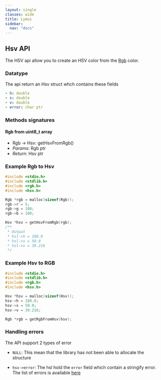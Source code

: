 ```yaml
---
layout: single
classes: wide
title: Lymui
sidebar:
  nav: "docs"
---
```


## Hsv API

The HSV api allow you to create an HSV color from the [Rgb](rgb.md) color.

### Datatype

The api return an Hsv struct whch contains these fields

```yaml
- h: double
- s: double
- v: double
- error: char ptr
```

### Methods signatures

#### Rgb from uint8_t array

- Rgb -> Hsv: getHsvFromRgb()
- *Params*: Rgb ptr
- *Return*: Hsv ptr

### Example Rgb to Hsv

```c
#include <stdio.h>
#include <stdlib.h>
#include <rgb.h>
#include <hsv.h>

Rgb *rgb = malloc(sizeof(Rgb));
rgb->r = 5;
rgb->g = 100;
rgb->b = 100;

Hsv *hsv = getHsvFromRgb(rgb);
/**
 * Output
 * hsl->h = 180.0
 * hsl->s = 50.0
 * hsl->v = 39.216
 */
```

### Example Hsv to RGB

```c
#include <stdio.h>
#include <stdlib.h>
#include <rgb.h>
#include <hsv.h>

Hsv *hsv = malloc(sizeof(Hsv));
hsv->h = 180.0;
hsv->s = 50.0;
hsv->v = 39.216;

Rgb *rgb = getRgbFromHsv(hsv);
```

### Handling errors

The API support 2 types of error

- ```NULL```: This mean that the library has not been able to allocate the structure

- ```hsv->error```: The hsl hold the ```error``` field which contain a stringify error. The list of errors is available [here](../errors.md)

